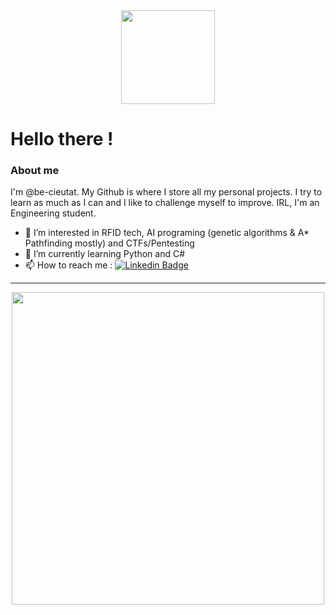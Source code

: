 <div id="header" align="center">
  <img src="https://media3.giphy.com/media/gFcKVJuW8UdsTNcScC/giphy.gif" width="150"/>
</div>

# Hello there !
### About me
I'm @be-cieutat. My Github is where I store all my personal projects. I try to learn as much as I can and I like to challenge myself to improve. IRL, I'm an Engineering student.
- 👀 I’m interested in RFID tech, AI programing (genetic algorithms & A* Pathfinding mostly) and CTFs/Pentesting
- 🤖 I’m currently learning Python and C#  
- 📫 How to reach me : [![Linkedin Badge](https://img.shields.io/badge/-Cieutat-blue?style=flat&logo=Linkedin&logoColor=white)](https://www.linkedin.com/in/be-cieutat)

---
<div align="center">
  <img src="https://media0.giphy.com/media/aAJqEavIiRZOU/giphy.gif" width="500"/>
</div>
